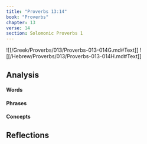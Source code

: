 ```yaml
---
title: "Proverbs 13:14"
book: "Proverbs"
chapter: 13
verse: 14
section: Solomonic Proverbs 1
---
```

![[/Greek/Proverbs/013/Proverbs-013-014G.md#Text]]
![[/Hebrew/Proverbs/013/Proverbs-013-014H.md#Text]]

## Analysis

#### Words

#### Phrases

#### Concepts

## Reflections
